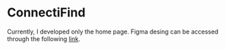 # ConnectiFind 

Currently, I developed only the home page. Figma desing can be accessed through the following [link](https://www.figma.com/file/mL97KoUjKcJOOn39Xxpfpj/ConnectiFind?type=design&node-id=1669%3A162202&mode=design&t=jurkBtEFwdKeN18m-1).
